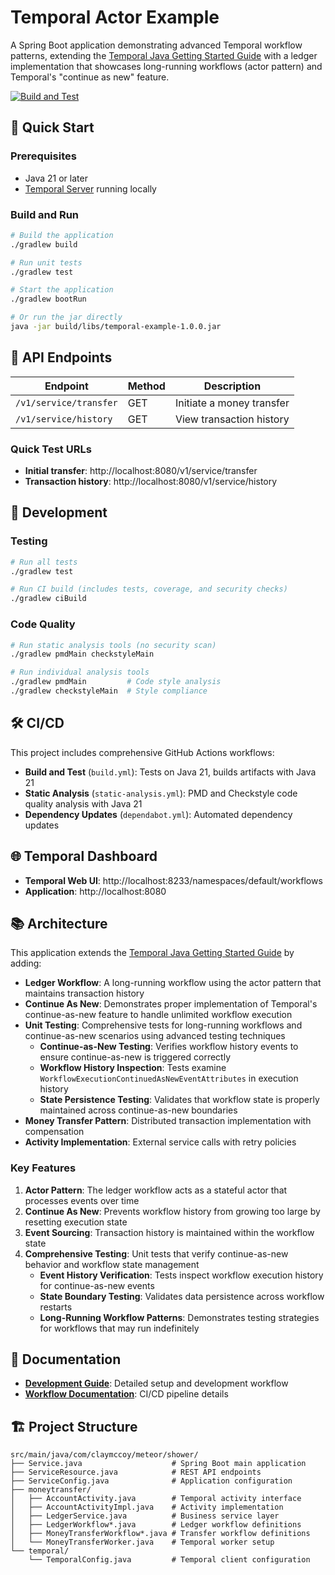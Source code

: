 # Temporal Actor Example

A Spring Boot application demonstrating advanced Temporal workflow patterns, extending the [Temporal Java Getting Started Guide](https://learn.temporal.io/getting_started/java/first_program_in_java/) with a ledger implementation that showcases long-running workflows (actor pattern) and Temporal's "continue as new" feature.

[![Build and Test](https://github.com/claymccoy/TemporalActorJava/actions/workflows/build.yml/badge.svg?branch=master)](https://github.com/claymccoy/TemporalActorJava/actions/workflows/build.yml)

## 🚀 Quick Start

### Prerequisites
- Java 21 or later
- [Temporal Server](https://learn.temporal.io/getting_started/java/dev_environment/) running locally

### Build and Run
```bash
# Build the application
./gradlew build

# Run unit tests
./gradlew test

# Start the application
./gradlew bootRun

# Or run the jar directly
java -jar build/libs/temporal-example-1.0.0.jar
```

## 📡 API Endpoints

| Endpoint | Method | Description |
|----------|--------|-------------|
| `/v1/service/transfer` | GET | Initiate a money transfer |
| `/v1/service/history` | GET | View transaction history |

### Quick Test URLs
- **Initial transfer**: http://localhost:8080/v1/service/transfer
- **Transaction history**: http://localhost:8080/v1/service/history

## 🔧 Development

### Testing
```bash
# Run all tests
./gradlew test

# Run CI build (includes tests, coverage, and security checks)
./gradlew ciBuild
```

### Code Quality
```bash
# Run static analysis tools (no security scan)
./gradlew pmdMain checkstyleMain

# Run individual analysis tools
./gradlew pmdMain         # Code style analysis  
./gradlew checkstyleMain  # Style compliance
```

## 🛠️ CI/CD

This project includes comprehensive GitHub Actions workflows:

- **Build and Test** (`build.yml`): Tests on Java 21, builds artifacts with Java 21
- **Static Analysis** (`static-analysis.yml`): PMD and Checkstyle code quality analysis with Java 21
- **Dependency Updates** (`dependabot.yml`): Automated dependency updates

## 🌐 Temporal Dashboard

- **Temporal Web UI**: http://localhost:8233/namespaces/default/workflows
- **Application**: http://localhost:8080

## 📚 Architecture

This application extends the [Temporal Java Getting Started Guide](https://learn.temporal.io/getting_started/java/first_program_in_java/) by adding:

- **Ledger Workflow**: A long-running workflow using the actor pattern that maintains transaction history
- **Continue As New**: Demonstrates proper implementation of Temporal's continue-as-new feature to handle unlimited workflow execution
- **Unit Testing**: Comprehensive tests for long-running workflows and continue-as-new scenarios using advanced testing techniques
  - **Continue-as-New Testing**: Verifies workflow history events to ensure continue-as-new is triggered correctly
  - **Workflow History Inspection**: Tests examine `WorkflowExecutionContinuedAsNewEventAttributes` in execution history
  - **State Persistence Testing**: Validates that workflow state is properly maintained across continue-as-new boundaries
- **Money Transfer Pattern**: Distributed transaction implementation with compensation
- **Activity Implementation**: External service calls with retry policies

### Key Features

1. **Actor Pattern**: The ledger workflow acts as a stateful actor that processes events over time
2. **Continue As New**: Prevents workflow history from growing too large by resetting execution state
3. **Event Sourcing**: Transaction history is maintained within the workflow state
4. **Comprehensive Testing**: Unit tests that verify continue-as-new behavior and workflow state management
   - **Event History Verification**: Tests inspect workflow execution history for continue-as-new events
   - **State Boundary Testing**: Validates data persistence across workflow restarts
   - **Long-Running Workflow Patterns**: Demonstrates testing strategies for workflows that may run indefinitely

## 📖 Documentation

- **[Development Guide](DEVELOPMENT.md)**: Detailed setup and development workflow
- **[Workflow Documentation](.github/workflows/README.md)**: CI/CD pipeline details

## 🏗️ Project Structure

```
src/main/java/com/claymccoy/meteor/shower/
├── Service.java                    # Spring Boot main application
├── ServiceResource.java            # REST API endpoints
├── ServiceConfig.java              # Application configuration
├── moneytransfer/
│   ├── AccountActivity.java        # Temporal activity interface
│   ├── AccountActivityImpl.java    # Activity implementation
│   ├── LedgerService.java          # Business service layer
│   ├── LedgerWorkflow*.java        # Ledger workflow definitions
│   ├── MoneyTransferWorkflow*.java # Transfer workflow definitions
│   └── MoneyTransferWorker.java    # Temporal worker setup
└── temporal/
    └── TemporalConfig.java         # Temporal client configuration
```
